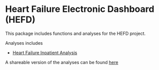# Heart Failure Electronic Dashboard (HEFD)

This package includes functions and analyses for the HEFD project.


Analyses includes

- [Heart Failure Inpatient Analysis](https://pages.github.sydney.edu.au/speed-extract/hefd/articles/inpatient_analysis.html)

A shareable version of the analyses can be found [here](https://github.sydney.edu.au/speed-extract/hefd/tree/master/doc)
